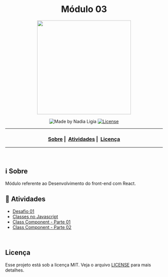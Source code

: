 <h1 align="center">Módulo 03</h1>
<p align="center">
  <img src="../assets/logo.jpeg" width="300" heigth="300">
</p>

<p align="center">
  <img alt="Made by Nadia Ligia" src="https://img.shields.io/badge/made%20by-Nadia%20Ligia-informational">
  
  <a href="license.md">
  <img alt="License" src="https://img.shields.io/badge/License-MIT-informational">
  </a>
</p>

___

<h3 align="center">
  <a href="#information_source-sobre">Sobre</a>&nbsp;|&nbsp;
  <a href="#book-atividades">Atividades</a>&nbsp;|&nbsp;
  <a href="#licença">Licença</a>
</h3>

___

<br>

## :information_source: Sobre

Módulo referente ao Desenvolvimento do front-end com React.

## :book: Atividades

- [Desafio 01](./desafio-01)
- [Classes no Javascript](./class-js)
- [Class Component - Parte 01](./react-counter-01)
- [Class Component - Parte 02](./react-counter-02)


<br>

## Licença 

Esse projeto está sob a licença MIT. Veja o arquivo [LICENSE](../LICENSE) para mais detalhes.